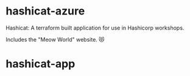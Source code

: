 # hashicat-azure
Hashicat: A terraform built application for use in Hashicorp workshops.

Includes the "Meow World" website. 😻
# hashicat-app
